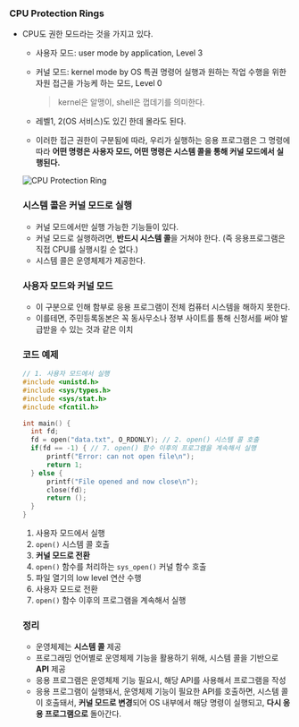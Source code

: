 ### CPU Protection Rings

- CPU도 권한 모드라는 것을 가지고 있다.

  - 사용자 모드: user mode by application, Level 3
  - 커널 모드: kernel mode by OS 특권 명령어 실행과 원하는 작업 수행을 위한 자원 접근을 가능케 하는 모드, Level 0

    > kernel은 알맹이, shell은 껍데기를 의미한다.

  - 레벨1, 2(OS 서비스)도 있긴 한데 몰라도 된다.
  - 이러한 접근 권한이 구분됨에 따라, 우리가 실행하는 응용 프로그램은 그 명령에 따라 **어떤 명령은 사용자 모드, 어떤 명령은 시스템 콜을 통해 커널 모드에서 실행된다.**

  ![CPU Protection Ring](../img/kernel.png)

  ### 시스템 콜은 커널 모드로 실행

  - 커널 모드에서만 실행 가능한 기능들이 있다.
  - 커널 모드로 실행하려면, **반드시 시스템 콜**을 거쳐야 한다. (즉 응용프로그램은 직접 CPU를 실행시킬 순 없다.)
  - 시스템 콜은 운영체제가 제공한다.

  ### 사용자 모드와 커널 모드

  - 이 구분으로 인해 함부로 응용 프로그램이 전체 컴퓨터 시스템을 해하지 못한다.
  - 이를테면, 주민등록동본은 꼭 동사무소나 정부 사이트를 통해 신청서를 써야 발급받을 수 있는 것과 같은 이치

  ### 코드 예제

  ```c
  // 1. 사용자 모드에서 실행
  #include <unistd.h>
  #include <sys/types.h>
  #include <sys/stat.h>
  #include <fcntil.h>

  int main() {
  	int fd;
  	fd = open("data.txt", O_RDONLY); // 2. open() 시스템 콜 호출
  	if(fd == -1) { // 7. open() 함수 이후의 프로그램을 계속해서 실행
  		printf("Error: can not open file\n");
  		return 1;
  	} else {
  		printf("File opened and now close\n");
  		close(fd);
  		return ();
  	}
  }
  ```

  1. 사용자 모드에서 실행
  2. `open()` 시스템 콜 호출
  3. **커널 모드로 전환**
  4. `open()` 함수를 처리하는 `sys_open()` 커널 함수 호출
  5. 파일 열기의 low level 연산 수행
  6. 사용자 모드로 전환
  7. `open()` 함수 이후의 프로그램을 계속해서 실행

  ### 정리

  - 운영체제는 **시스템 콜** 제공
  - 프로그래밍 언어별로 운영체제 기능을 활용하기 위해, 시스템 콜을 기반으로 **API** 제공
  - 응용 프로그램은 운영체제 기능 필요시, 해당 API를 사용해서 프로그램을 작성
  - 응용 프로그램이 실행돼서, 운영체제 기능이 필요한 API를 호출하면, 시스템 콜이 호출돼서, **커널 모드로 변경**되어 OS 내부에서 해당 명령이 실행되고, **다시 응용 프로그램으로** 돌아간다.
